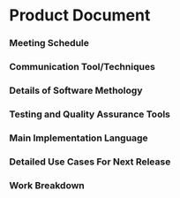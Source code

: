 # Product Document

### Meeting Schedule

### Communication Tool/Techniques

### Details of Software Methology

### Testing and Quality Assurance Tools

### Main Implementation Language

### Detailed Use Cases For Next Release

### Work Breakdown
